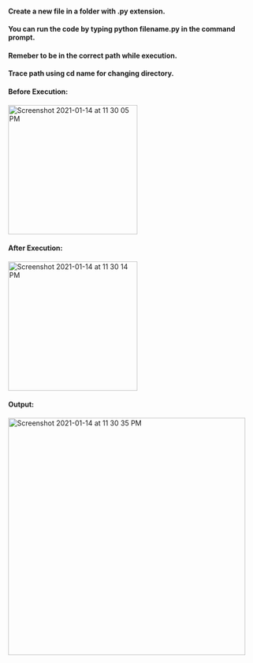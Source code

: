 #### Create a new file in a folder with .py extension.
#### You can run the code by typing python filename.py in the command prompt.
#### Remeber to be in the correct path while execution. 
#### Trace path using cd name for changing directory.

#### Before Execution: 
<img width="262" alt="Screenshot 2021-01-14 at 11 30 05 PM" src="https://user-images.githubusercontent.com/59869563/104630376-af519100-56c0-11eb-8c35-791e4ff9ebe4.png">

#### After Execution:
<img width="262" alt="Screenshot 2021-01-14 at 11 30 14 PM" src="https://user-images.githubusercontent.com/59869563/104630381-b1b3eb00-56c0-11eb-931c-d160c102c827.png">

#### Output:
<img width="481" alt="Screenshot 2021-01-14 at 11 30 35 PM" src="https://user-images.githubusercontent.com/59869563/104630388-b37dae80-56c0-11eb-9f90-1b92479b5318.png">
